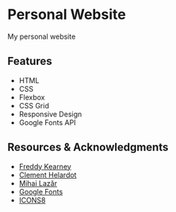 # Personal Website
My personal website

## Features
* HTML
* CSS
* Flexbox
* CSS Grid
* Responsive Design
* Google Fonts API

## Resources & Acknowledgments
* [Freddy Kearney](https://unsplash.com/@fredasem)
* [Clement Helardot](https://unsplash.com/@clemhlrdt)
* [Mihai Lazăr](https://unsplash.com/@mihai14)
* [Google Fonts](https://fonts.google.com/)
* [ICONS8](https://icons8.com/)